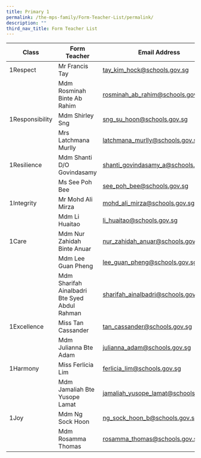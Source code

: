 ```yaml
---
title: Primary 1
permalink: /the-mps-family/Form-Teacher-List/permalink/
description: ""
third_nav_title: Form Teacher List
---
```

| Class | Form Teacher | Email Address |
| -------- | -------- | -------- |
| 1Respect     | Mr Francis Tay     | tay_kim_hock@schools.gov.sg    |
|      | Mdm Rosminah Binte Ab Rahim     | rosminah_ab_rahim@schools.gov.sg    |
| 1Responsibility     | Mdm Shirley Sng     | sng_su_hoon@schools.gov.sg     |
|      | Mrs Latchmana Murlly     | latchmana_murlly@schools.gov.sg     |
|  1Resilience    | Mdm Shanti D/O Govindasamy     | shanti_govindasamy_a@schools.gov.sg     |
|      | Ms See Poh Bee    | see_poh_bee@schools.gov.sg     |
| 1Integrity      | Mr Mohd Ali Mirza     | mohd_ali_mirza@schools.gov.sg     |
|     | Mdm Li Huaitao     | li_huaitao@schools.gov.sg     |
|  1Care    | Mdm Nur Zahidah Binte Anuar     | nur_zahidah_anuar@schools.gov.sg     |
|      | Mdm Lee Guan Pheng     | lee_guan_pheng@schools.gov.sg     |
|      | Mdm Sharifah Ainalbadri Bte Syed Abdul Rahman     | sharifah_ainalbadri@schools.gov.sg     |
|  1Excellence    | Miss Tan Cassander    | tan_cassander@schools.gov.sg     |
|     | Mdm Julianna Bte Adam    | julianna_adam@schools.gov.sg     |
|  1Harmony    | Miss Ferlicia Lim     | ferlicia_lim@schools.gov.sg     |
|     | Mdm Jamaliah Bte Yusope Lamat     | jamaliah_yusope_lamat@schools.gov.sg     |
|  1Joy   | Mdm Ng Sock Hoon     | ng_sock_hoon_b@schools.gov.sg     |
|      | Mdm Rosamma Thomas     | rosamma_thomas@schools.gov.sg     |